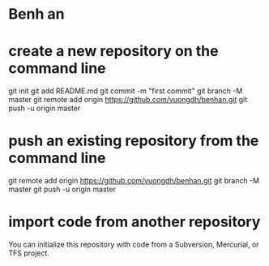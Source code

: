# Benh an
# create a new repository on the command line

git init
git add README.md
git commit -m "first commit"
git branch -M master
git remote add origin https://github.com/vuongdh/benhan.git
git push -u origin master

# push an existing repository from the command line

git remote add origin https://github.com/vuongdh/benhan.git
git branch -M master
git push -u origin master

# import code from another repository

You can initialize this repository with code from a Subversion, Mercurial, or TFS project.


